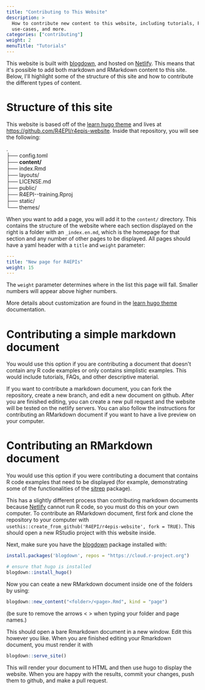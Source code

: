 ```yaml
---
title: "Contributing to This Website"
description: >
  How to contribute new content to this website, including tutorials, FAQs,
  use-cases, and more.
categories: ["contributing"]
weight: 2
menuTitle: "Tutorials"
---
```


This website is built with [blogdown], and hosted on [Netlify]. This means that
it's possible to add both markdown and RMarkdown content to this site. Below,
I'll highlight some of the structure of this site and how to contribute the
different types of content.

# Structure of this site

This website is based off of the [learn hugo theme] and lives at
https://github.com/R4EPI/r4epis-website. Inside that repository, you will see the
following:

.    
├── config.toml    
├── **content/**    
├── index.Rmd    
├── layouts/    
├── LICENSE.md    
├── public/    
├── R4EPI--training.Rproj    
├── static/    
└── themes/    

When you want to add a page, you will add it to the `content/` directory. This
contains the structure of the website where each section displayed on the right
is a folder with an `_index.en.md`, which is the homepage for that section and
any number of other pages to be displayed. All pages should have a yaml header
with a `title` and `weight` parameter:

```yaml
---
title: "New page for R4EPIs"
weight: 15
---
```

The `weight` parameter determines where in the list this page will fall. Smaller
numbers will appear above higher numbers.

More details about customization are found in the [learn hugo theme] documentation. 

# Contributing a simple markdown document

You would use this option if you are contributing a document that doesn't 
contain any R code examples or only contains simplistic examples. This would
include tutorials, FAQs, and other descriptive material. 

If you want to contribute a markdown document, you can fork the repository, 
create a new branch, and edit a new document on github. After you are finished
editing, you can create a new pull request and the website will be tested on the
netlify servers. You can also follow the instructions for contributing an 
RMarkdown document if you want to have a live preview on your computer.

# Contributing an RMarkdown document

You would use this option if you were contributing a document that contains R
code examples that need to be displayed (for example, demonstrating some of the
functionalities of the [sitrep] package).

This has a slightly different process than contributing markdown documents
because [Netlify] cannot run R code, so you must do this on your own computer.
To contribute an RMarkdown document, first fork and clone the repository to your
computer with `usethis::create_from_github('R4EPI/r4epis-website', fork = TRUE)`. This
should open a new RStudio project with this website inside.

Next, make sure you have the [blogdown] package installed with:

```r
install.packages('blogdown', repos = "https://cloud.r-project.org")

# ensure that hugo is installed
blogdown::install_hugo()
``` 

Now you can ceate a new RMarkdown document inside one of the folders by using:

```r
blogdown::new_content("<folder>/<page>.Rmd", kind = "page")
```
(be sure to remove the arrows < > when typing your folder and page names.)

This should open a bare Rmarkdown document in a new window. Edit this however
you like.  When you are finished editing your Rmarkdown document, you must
render it with 

```r
blogdown::serve_site()
``` 

This will render your document to HTML and then use hugo to display the
website. When you are happy with the results, commit your changes, push them to
github, and make a pull request.


[blogdown]: https://bookdown.org/yihui/blogdown/
[Netlify]: https://netlify.com
[learn hugo theme]: https://learn.netlify.com/en/
[sitrep]: https://github/R4EPI/sitrep
